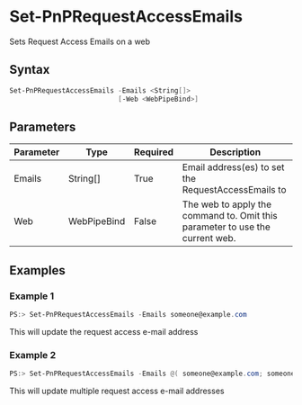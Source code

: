# Set-PnPRequestAccessEmails
Sets Request Access Emails on a web
## Syntax
```powershell
Set-PnPRequestAccessEmails -Emails <String[]>
                           [-Web <WebPipeBind>]
```


## Parameters
Parameter|Type|Required|Description
---------|----|--------|-----------
|Emails|String[]|True|Email address(es) to set the RequestAccessEmails to|
|Web|WebPipeBind|False|The web to apply the command to. Omit this parameter to use the current web.|
## Examples

### Example 1
```powershell
PS:> Set-PnPRequestAccessEmails -Emails someone@example.com 
```
This will update the request access e-mail address

### Example 2
```powershell
PS:> Set-PnPRequestAccessEmails -Emails @( someone@example.com; someoneelse@example.com )
```
This will update multiple request access e-mail addresses
